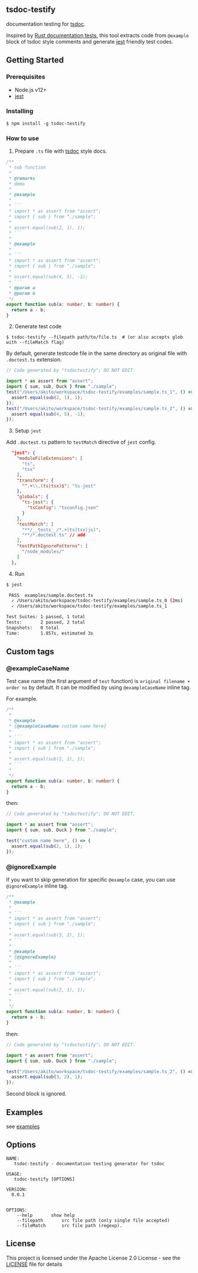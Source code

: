 ## tsdoc-testify

documentation testing for [tsdoc](https://github.com/microsoft/tsdoc).

Inspired by [Rust documentation tests](https://doc.rust-lang.org/rustdoc/documentation-tests.html),
this tool extracts code from `@example` block of tsdoc style comments and generate [jest](https://jestjs.io/) friendly test codes.

## Getting Started

### Prerequisites

- Node.js v12+
- [jest](https://www.npmjs.com/package/jest)

### Installing

```
$ npm install -g tsdoc-testify
```

### How to use

1. Prepare `.ts` file with [tsdoc](https://github.com/microsoft/tsdoc) style docs.

````ts
/**
 * sub function
 *
 * @remarks
 * demo
 *
 * @example
 *
 * ```
 * import * as assert from "assert";
 * import { sub } from "./sample";
 *
 * assert.equal(sub(2, 1), 1);
 * ```
 *
 * @example
 *
 * ```
 * import * as assert from "assert";
 * import { sub } from "./sample";
 *
 * assert.equal(sub(4, 5), -1);
 * ```
 * @param a
 * @param b
 */
export function sub(a: number, b: number) {
  return a - b;
}
````

2. Generate test code

```
$ tsdoc-testify --filepath path/to/file.ts  # (or also accepts glob with --fileMatch flag)
```

By default, generate testcode file in the same directory as original file with `.doctest.ts` extension.

```ts
// Code generated by "tsdoctestify"; DO NOT EDIT.

import * as assert from "assert";
import { sum, sub, Duck } from "./sample";
test("/Users/akito/workspace/tsdoc-testify/examples/sample.ts_1", () => {
  assert.equal(sub(2, 1), 1);
});
test("/Users/akito/workspace/tsdoc-testify/examples/sample.ts_2", () => {
  assert.equal(sub(4, 5), -1);
});
```

3. Setup `jest`

Add `.doctest.ts` pattern to `testMatch` directive of `jest` config.

```json
  "jest": {
    "moduleFileExtensions": [
      "ts",
      "tsx"
    ],
    "transform": {
      "^.+\\.(ts|tsx)$": "ts-jest"
    },
    "globals": {
      "ts-jest": {
        "tsConfig": "tsconfig.json"
      }
    },
    "testMatch": [
      "**/__tests__/*.+(ts|tsx|js)",
      "**/*.doctest.ts" // add
    ],
    "testPathIgnorePatterns": [
      "/node_modules/"
    ]
  },
```

4. Run

```sh
$ jest

 PASS  examples/sample.doctest.ts
  ✓ /Users/akito/workspace/tsdoc-testify/examples/sample.ts_0 (2ms)
  ✓ /Users/akito/workspace/tsdoc-testify/examples/sample.ts_1

Test Suites: 1 passed, 1 total
Tests:       2 passed, 2 total
Snapshots:   0 total
Time:        1.857s, estimated 3s
```

## Custom tags

### @exampleCaseName

Test case name (the first argument of `test` function) is `original filename + order no` by default.
It can be modified by using `@exampleCaseName` inline tag.

For example.

````ts
/**
 *
 * @example
 * {@exampleCaseName custom name here}
 *
 * ```
 * import * as assert from "assert";
 * import { sub } from "./sample";
 *
 * assert.equal(sub(2, 1), 1);
 * ```
 *
 */
export function sub(a: number, b: number) {
  return a - b;
}
````

then:

```ts
// Code generated by "tsdoctestify"; DO NOT EDIT.

import * as assert from "assert";
import { sum, sub, Duck } from "./sample";

test("custom name here", () => {
  assert.equal(sub(2, 1), 1);
});
```

### @ignoreExample

If you want to skip generation for specific `@example` case, you can use `@ignoreExample` inline tag.

````ts
/**
 * @example
 *
 * ```
 * import * as assert from "assert";
 * import { sub } from "./sample";
 *
 * assert.equal(sub(3, 2), 1);
 * ```
 *
 * @example
 * {@ignoreExample}
 *
 * ```
 * import * as assert from "assert";
 * import { sub } from "./sample";
 *
 * assert.equal(sub(2, 1), 1);
 * ```
 *
 */
export function sub(a: number, b: number) {
  return a - b;
}
````

then:

```ts
// Code generated by "tsdoctestify"; DO NOT EDIT.

import * as assert from "assert";
import { sum, sub, Duck } from "./sample";

test("/Users/akito/workspace/tsdoc-testify/examples/sample.ts_2", () => {
  assert.equal(sub(3, 2), 1);
});
```

Second block is ignored.

## Examples

see [examples](./examples)

## Options

```
NAME:
   tsdoc-testify - documentation testing generator for tsdoc

USAGE:
   tsdoc-testify [OPTIONS]

VERSION:
  0.0.1


OPTIONS:
	--help  	 show help
	--filepath  	 src file path (only single file accepted)
	--fileMatch  	 src file path (regexp).
```

## License

This project is licensed under the Apache License 2.0 License - see the [LICENSE](LICENSE) file for details
